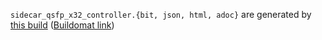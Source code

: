 `sidecar_qsfp_x32_controller.{bit, json, html, adoc}` are generated by
[this build](https://github.com/oxidecomputer/quartz/pull/69/checks?check_run_id=10789422551)
([Buildomat link](https://buildomat.eng.oxide.computer/wg/0/details/01GQ8K3XESVSS39DVWFDY6GYCB/118hUH3eyW1dUbtIQCWv3RaTH77eNXAzpO4e2owXfv5D1e6i/01GQ8K4AW04MQ4647DXE71DRSN))
